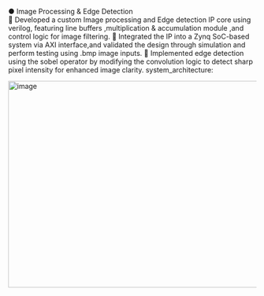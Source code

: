 ●	Image Processing & Edge Detection                                                               
	Developed a custom Image processing and Edge detection IP core using verilog, featuring line buffers ,multiplication & accumulation module ,and control logic for  image filtering.
	Integrated the IP into a Zynq SoC-based system via AXI interface,and validated the design through simulation and perform testing using .bmp image inputs.
	Implemented edge detection using the sobel operator by modifying the convolution logic to detect sharp pixel intensity for enhanced image clarity.
system_architecture:

<img width="648" height="420" alt="image" src="https://github.com/user-attachments/assets/888f4184-96c3-41ed-ae41-a6b23e9c5a17" />
